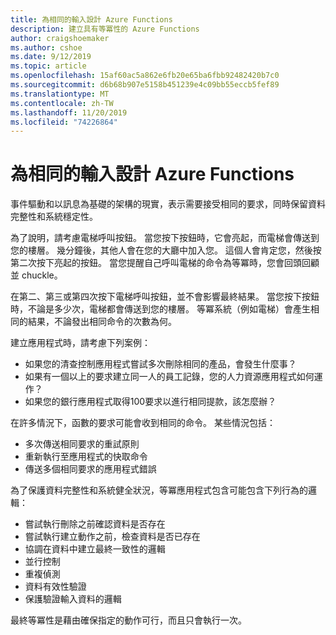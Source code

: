 ```yaml
---
title: 為相同的輸入設計 Azure Functions
description: 建立具有等冪性的 Azure Functions
author: craigshoemaker
ms.author: cshoe
ms.date: 9/12/2019
ms.topic: article
ms.openlocfilehash: 15af60ac5a862e6fb20e65ba6fbb92482420b7c0
ms.sourcegitcommit: d6b68b907e5158b451239e4c09bb55eccb5fef89
ms.translationtype: MT
ms.contentlocale: zh-TW
ms.lasthandoff: 11/20/2019
ms.locfileid: "74226864"
---
```

# <a name="designing-azure-functions-for-identical-input"></a>為相同的輸入設計 Azure Functions

事件驅動和以訊息為基礎的架構的現實，表示需要接受相同的要求，同時保留資料完整性和系統穩定性。

為了說明，請考慮電梯呼叫按鈕。 當您按下按鈕時，它會亮起，而電梯會傳送到您的樓層。 幾分鐘後，其他人會在您的大廳中加入您。 這個人會肯定您，然後按第二次按下亮起的按鈕。 當您提醒自己呼叫電梯的命令為等冪時，您會回頭回顧並 chuckle。

在第二、第三或第四次按下電梯呼叫按鈕，並不會影響最終結果。 當您按下按鈕時，不論是多少次，電梯都會傳送到您的樓層。 等冪系統（例如電梯）會產生相同的結果，不論發出相同命令的次數為何。

建立應用程式時，請考慮下列案例：

- 如果您的清查控制應用程式嘗試多次刪除相同的產品，會發生什麼事？
- 如果有一個以上的要求建立同一人的員工記錄，您的人力資源應用程式如何運作？
- 如果您的銀行應用程式取得100要求以進行相同提款，該怎麼辦？

在許多情況下，函數的要求可能會收到相同的命令。 某些情況包括：

- 多次傳送相同要求的重試原則
- 重新執行至應用程式的快取命令
- 傳送多個相同要求的應用程式錯誤

為了保護資料完整性和系統健全狀況，等冪應用程式包含可能包含下列行為的邏輯：

- 嘗試執行刪除之前確認資料是否存在
- 嘗試執行建立動作之前，檢查資料是否已存在
- 協調在資料中建立最終一致性的邏輯
- 並行控制
- 重複偵測
- 資料有效性驗證
- 保護驗證輸入資料的邏輯

最終等冪性是藉由確保指定的動作可行，而且只會執行一次。
